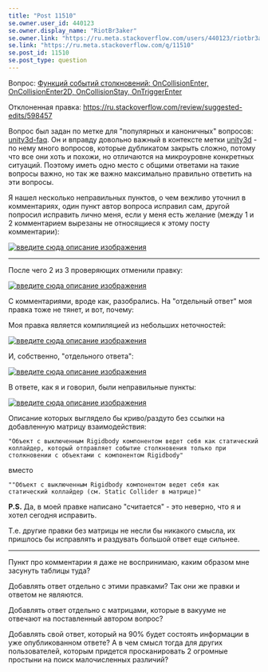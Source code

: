 ```yaml
---
title: "Post 11510"
se.owner.user_id: 440123
se.owner.display_name: "RiotBr3aker"
se.owner.link: "https://ru.meta.stackoverflow.com/users/440123/riotbr3aker"
se.link: "https://ru.meta.stackoverflow.com/q/11510"
se.post_id: 11510
se.post_type: question
---
```

<p>Вопрос: <a href="https://ru.stackoverflow.com/questions/1274786/%D0%A4%D1%83%D0%BD%D0%BA%D1%86%D0%B8%D0%B9-%D1%81%D0%BE%D0%B1%D1%8B%D1%82%D0%B8%D0%B9-%D1%81%D1%82%D0%BE%D0%BB%D0%BA%D0%BD%D0%BE%D0%B2%D0%B5%D0%BD%D0%B8%D0%B9-oncollisionenter-oncollisionenter2d-oncollisions">Функций событий столкновений: OnCollisionEnter, OnCollisionEnter2D, OnCollisionStay, OnTriggerEnter</a></p>
<p>Отклоненная правка: <a href="https://ru.stackoverflow.com/review/suggested-edits/598457">https://ru.stackoverflow.com/review/suggested-edits/598457</a></p>
<p>Вопрос был задан по метке для &quot;популярных и каноничных&quot; вопросов: <a href="https://ru.stackoverflow.com/questions/tagged/unity3d-faq" class="post-tag" title="показать вопросы с меткой [unity3d-faq]" rel="tag">unity3d-faq</a>. Он и вправду довольно важный в контексте метки <a href="https://ru.stackoverflow.com/questions/tagged/unity3d" class="post-tag" title="показать вопросы с меткой [unity3d]" rel="tag">unity3d</a> - по нему много вопросов, которые дубликатом закрыть сложно, потому что все они хоть и похожи, но отличаются на микроуровне конкретных ситуаций. Поэтому иметь одно место с общими ответами на такие вопросы важно, но так же важно максимально правильно ответить на эти вопросы.</p>
<p>Я нашел несколько неправильных пунктов, о чем вежливо уточнил в комментариях, один пункт автор вопроса исправил сам, другой попросил исправить лично меня, если у меня есть желание (между 1 и 2 комментарием вырезаны не относящиеся к этому посту комментарии):</p>
<p><a href="https://i.stack.imgur.com/R6z68.jpg" rel="nofollow noreferrer"><img src="https://i.stack.imgur.com/R6z68.jpg" alt="введите сюда описание изображения" /></a></p>
<hr />
<p>После чего 2 из 3 проверяющих отменили правку:</p>
<p><a href="https://i.stack.imgur.com/2QnAM.jpg" rel="nofollow noreferrer"><img src="https://i.stack.imgur.com/2QnAM.jpg" alt="введите сюда описание изображения" /></a></p>
<p>С комментариями, вроде как, разобрались. На &quot;отдельный ответ&quot; моя правка тоже не тянет, и вот, почему:</p>
<p>Моя правка является компиляцией из небольших неточностей:</p>
<p><a href="https://i.stack.imgur.com/ZZp02.png" rel="nofollow noreferrer"><img src="https://i.stack.imgur.com/ZZp02.png" alt="введите сюда описание изображения" /></a></p>
<p>И, собственно, &quot;отдельного ответа&quot;:</p>
<p><a href="https://i.stack.imgur.com/DnXxT.png" rel="nofollow noreferrer"><img src="https://i.stack.imgur.com/DnXxT.png" alt="введите сюда описание изображения" /></a></p>
<p>В ответе, как я и говорил, были неправильные пункты:</p>
<p><a href="https://i.stack.imgur.com/M3mgb.png" rel="nofollow noreferrer"><img src="https://i.stack.imgur.com/M3mgb.png" alt="введите сюда описание изображения" /></a></p>
<p>Описание которых выглядело бы криво/раздуто без ссылки на добавленную матрицу взаимодействия:</p>
<p><code>&quot;Объект с выключенным Rigidbody компонентом ведет себя как статический коллайдер, который отправляет событие столкновения только при столкновении с объектами с компонентом Rigidbody&quot;</code></p>
<p>вместо</p>
<p><code>&quot;&quot;Объект с выключенным Rigidbody компонентом ведет себя как статический коллайдер (см. Static Collider в матрице)&quot;</code></p>
<p><strong>P.S.</strong> Да, в моей правке написано &quot;считается&quot; - это неверно, что я и хотел сегодня исправить.</p>
<p>Т.е. другие правки без матрицы не несли бы никакого смысла, их пришлось бы исправлять и раздувать большой ответ еще сильнее.</p>
<hr />
<p>Пункт про комментарии я даже не воспринимаю, каким образом мне засунуть таблицы туда?</p>
<p>Добавлять ответ отдельно с этими правками? Так они же правки и ответом не являются.</p>
<p>Добавлять ответ отдельно с матрицами, которые в вакууме не отвечают на поставленный автором вопрос?</p>
<p>Добавлять свой ответ, который на 90% будет состоять информации в уже опубликованном ответе? А в чем смысл тогда для других пользователей, которым придется просканировать 2 огромные простыни на поиск малочисленных различий?</p>

